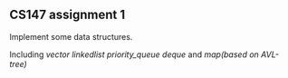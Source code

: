 ## CS147 assignment 1

Implement some data structures.

Including *vector* *linkedlist* *priority_queue* *deque* and *map(based on AVL-tree)*